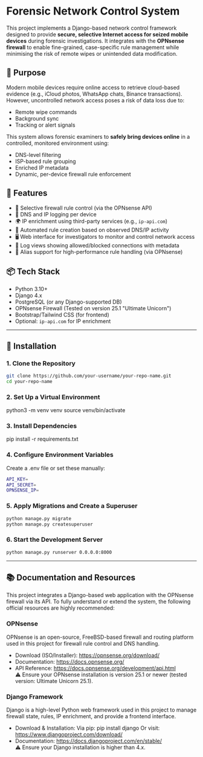# Forensic Network Control System

This project implements a Django-based network control framework designed to provide **secure, selective Internet access for seized mobile devices** during forensic investigations. It integrates with the **OPNsense firewall** to enable fine-grained, case-specific rule management while minimising the risk of remote wipes or unintended data modification.

## 🧭 Purpose

Modern mobile devices require online access to retrieve cloud-based evidence (e.g., iCloud photos, WhatsApp chats, Binance transactions). However, uncontrolled network access poses a risk of data loss due to:
- Remote wipe commands
- Background sync
- Tracking or alert signals

This system allows forensic examiners to **safely bring devices online** in a controlled, monitored environment using:
- DNS-level filtering
- ISP-based rule grouping
- Enriched IP metadata
- Dynamic, per-device firewall rule enforcement

## 🔧 Features

- 🔐 Selective firewall rule control (via the OPNsense API)
- 📄 DNS and IP logging per device
- 🌍 IP enrichment using third-party services (e.g., `ip-api.com`)
- 🧠 Automated rule creation based on observed DNS/IP activity
- 🖥️ Web interface for investigators to monitor and control network access
- 🔎 Log views showing allowed/blocked connections with metadata
- 🧱 Alias support for high-performance rule handling (via OPNsense)

## 📦 Tech Stack

- Python 3.10+
- Django 4.x
- PostgreSQL (or any Django-supported DB)
- OPNsense Firewall (Tested on version 25.1 "Ultimate Unicorn")
- Bootstrap/Tailwind CSS (for frontend)
- Optional: `ip-api.com` for IP enrichment

---

## 🚀 Installation

### 1. Clone the Repository

```bash
git clone https://github.com/your-username/your-repo-name.git
cd your-repo-name
```

### 2. Set Up a Virtual Environment
python3 -m venv venv
source venv/bin/activate

### 3. Install Dependencies
pip install -r requirements.txt

### 4. Configure Environment Variables
Create a .env file or set these manually:
```bash
API_KEY=
API_SECRET=
OPNSENSE_IP=
```

### 5. Apply Migrations and Create a Superuser
```bash
python manage.py migrate
python manage.py createsuperuser
```

### 6. Start the Development Server
```bash
python manage.py runserver 0.0.0.0:8000
```

---

## 📚 Documentation and Resources

This project integrates a Django-based web application with the OPNsense firewall via its API. To fully understand or extend the system, the following official resources are highly recommended:

### OPNsense
OPNsense is an open-source, FreeBSD-based firewall and routing platform used in this project for firewall rule control and DNS handling.

-   Download (ISO/Installer): https://opnsense.org/download/
-   Documentation: https://docs.opnsense.org/
-   API Reference: https://docs.opnsense.org/development/api.html  
⚠️ Ensure your OPNsense installation is version 25.1 or newer (tested version: Ultimate Unicorn 25.1).

### Django Framework
Django is a high-level Python web framework used in this project to manage firewall state, rules, IP enrichment, and provide a frontend interface.

-   Download & Installation:
    Via pip: pip install django
    Or visit: https://www.djangoproject.com/download/
-   Documentation: https://docs.djangoproject.com/en/stable/  
⚠️ Ensure your Django installation is higher than 4.x.

